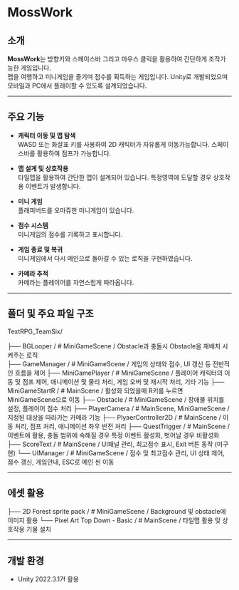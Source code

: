 # MossWork

## 소개

**MossWork**는 방향키와 스페이스바 그리고 마우스 클릭을 활용하여 간단하게 조작가능한 게임입니다.  
맵을 여행하고 미니게임을 즐기며 점수를 획득하는 게임입니다. 
Unity로 개발되었으며 모바일과 PC에서 플레이할 수 있도록 설계되었습니다.

---

## 주요 기능

- **캐릭터 이동 및 맵 탐색**  
  WASD 또는 화살표 키를 사용하여 2D 캐릭터가 자유롭게 이동가능합니다.
  스페이스바를 활용하여 점프가 가능합니다.

- **맵 설계 및 상호작용**  
  타일맵을 활용하여 간단한 맵이 설계되어 있습니다.
  특정영역에 도달할 경우 상호작용 이벤트가 발생합니다.

- **미니 게임**  
  플래피버드를 오마쥬한 미니게임이 있습니다.

- **점수 시스템**  
  미니게임의 점수를 기록하고 표시합니다.

- **게임 종료 및 복귀**  
  미니게임에서 다시 메인으로 돌아갈 수 있는 로직을 구현하였습니다.

- **카메라 추적**  
  카메라는 플레이어를 자연스럽게 따라옵니다.

---

## 폴더 및 주요 파일 구조
TextRPG_TeamSix/

├── BGLooper / # MiniGameScene / Obstacle과 충돌시 Obstacle을 재배치 시켜주는 로직  
├── GameManager / # MiniGameScene / 게임의 상태와 점수, UI 갱신 등 전반적인 흐름을 제어
├── MiniGamePlayer / # MiniGameScene / 플레이어 캐릭터의 이동 및 점프 제어, 애니메이션 및 물리 처리, 게임 오버 및 재시작 처리, 기타 기능
├── MiniGameStartR / # MainScene / 활성화 되었을때 R키를 누르면 MiniGameScene으로 이동
├── Obstacle / # MiniGameScene / 장애물 위치를 설정, 플레이어 점수 처리
├── PlayerCamera / # MainScene, MiniGameScene / 지정된 대상을 따라가는 카메라 기능
├── PlyaerController2D / # MainScene / 이동 처리, 점프 처리, 애니메이션 좌우 반전 처리
├── QuestTrigger / # MainScene / 이벤트에 활용, 충돌 범위에 속해질 경우 특정 이벤트 활성화, 벗어날 경우 비활성화
├── ScoreText / # MainScene / UI패널 관리, 최고점수 표시, Exit 버튼 동작 (미구현)
└── UIManager / # MiniGameScene / 점수 및 최고점수 관리, UI 상태 제어, 점수 갱신, 게임안내, ESC로 메인 씬 이동

---

## 에셋 활용

├── 2D Forest sprite pack / # MiniGameScene / Background 및 obstacle에 이미지 활용
└── Pixel Art Top Down - Basic / # MainScene / 타일맵 활용 및 상호작용 기물 설치

---

## 개발 환경

- Unity 2022.3.17f 활용  
